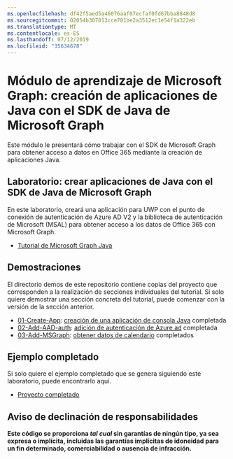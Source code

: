 ```yaml
---
ms.openlocfilehash: df42f5aed5a46076aaf07ecfaf0fd67bba8848d8
ms.sourcegitcommit: 02054b307013cce781be2a3512ec1e54f1a322eb
ms.translationtype: MT
ms.contentlocale: es-ES
ms.lasthandoff: 07/12/2019
ms.locfileid: "35634678"
---
```

# <a name="microsoft-graph-training-module---build-java-apps-with-the-microsoft-graph-java-sdk"></a>Módulo de aprendizaje de Microsoft Graph: creación de aplicaciones de Java con el SDK de Java de Microsoft Graph

Este módulo le presentará cómo trabajar con el SDK de Microsoft Graph para obtener acceso a datos en Office 365 mediante la creación de aplicaciones Java.

## <a name="lab---build-java-apps-with-the-microsoft-graph-java-sdk"></a>Laboratorio: crear aplicaciones de Java con el SDK de Java de Microsoft Graph

En este laboratorio, creará una aplicación para UWP con el punto de conexión de autenticación de Azure AD V2 y la biblioteca de autenticación de Microsoft (MSAL) para obtener acceso a los datos de Office 365 con Microsoft Graph.

- [Tutorial de Microsoft Graph Java](https://docs.microsoft.com/graph/tutorials/java)

## <a name="demos"></a>Demostraciones

El [](./demos) directorio demos de este repositorio contiene copias del proyecto que corresponden a la realización de secciones individuales del tutorial. Si solo quiere demostrar una sección concreta del tutorial, puede comenzar con la versión de la sección anterior.

- [01-Create-App](Demos/01-create-app): [creación de una aplicación de consola Java](https://docs.microsoft.com/graph/tutorials/java?tutorial-step=1) completada
- [02-Add-AAD-auth](Demos/02-add-aad-auth): [adición de autenticación de Azure ad](https://docs.microsoft.com/graph/tutorials/java?tutorial-step=3) completada
- [03-Add-MSGraph](Demos/03-add-msgraph): [obtener datos de calendario](https://docs.microsoft.com/graph/tutorials/java?tutorial-step=4) completados

## <a name="completed-sample"></a>Ejemplo completado

Si solo quiere el ejemplo completado que se genera siguiendo este laboratorio, puede encontrarlo aquí.

- [Proyecto completado](Demos/03-add-msgraph)

## <a name="disclaimer"></a>Aviso de declinación de responsabilidades

**Este código se proporciona _tal cual_ sin garantías de ningún tipo, ya sea expresa o implícita, incluidas las garantías implícitas de idoneidad para un fin determinado, comerciabilidad o ausencia de infracción.**
